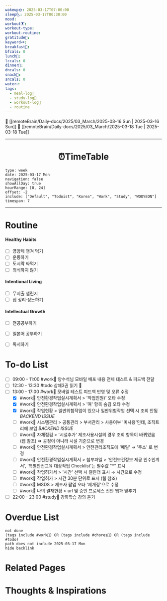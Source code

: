 ```yaml
---
wakeup🌞: 2025-03-17T07:00:00
sleep🌜: 2025-03-17T00:30:00
mood: 
workout🏋️: 
workout-type: 
workout-routine: 
gratitude🙏: 
keyword🗝️: 
breakfast🍳: 
bfcals: 0
lunch🍚: 
lccals: 0
dinner🥗: 
dncals: 0
snack🍬: 
sncals: 0
water💧: 
tags:
  - meal-log📝
  - study-log📓
  - workout-log💪
  - routine
---
```


🔺 [[remoteBrain/Daily-docs/2025/03_March/2025-03-16 Sun | 2025-03-16 Sun]]
🔻 [[remoteBrain/Daily-docs/2025/03_March/2025-03-18 Tue | 2025-03-18 Tue]]
___
<h1> <center>⏰TimeTable </center> </h1>

```gEvent
type: week
date: 2025-03-17 Mon
navigation: false
showAllDay: true
hourRange: [8, 24]
offset: -2
include: ["Default", "Todoist", "Korea", "Work", "Study", "WOOYEON"]
timespan: 7
```

--- 


# Routine 

####  Healthy Habits
- [ ] 영양제 챙겨 먹기
- [ ] 운동하기
- [ ] 도시락 싸먹기 
- [ ] 외식하지 않기 

####  Intentional Living 
- [ ] 무지출 챌린지 
- [ ] 집 정리·정돈하기

#### Intellectual Growth
- [ ] 전공공부하기
- [ ] 일본어 공부하기
- [ ] 독서하기



# To-do List

- [ ] 09:00 - 11:00 #work💼 양수석님 모바일 배포 내용 전체 테스트 & 피드백 전달
- [ ] 12:30 - 13:30 #todo 삼체3권 읽기 📖
- [ ] 13:00 - 17:00 #work💼 모바일 테스트 피드백 반영 및 오류 수정
	- [x] #work💼 안전환경작업실시계획서 > '작업인원)' 오타 수정
	- [x] #work💼 안전환경작업실시계획서 > '여' 항목 숨김 오타 수정
	- [x] #work💼 작업현황 > 일반위험작업이 있으나 일반위험작업 선택 시 조회 안됨 *BACKEND ISSUE*
	- [ ] #work💼 시스템관리 > 공통관리 > 부서관리 > 사용여부 '미사용'인데, 조직트리에 보임 *BACKEND ISSUE*
	- [ ] #work💼 자체점검 > '시설추가' 제조사용시설의 경우 조회 항목이 바뀌었음 (웹 참조) ⇒ 공정이 아니라 시설 기준으로 변경 
	- [ ] #work💼 안전환경작업실시계획서 > 안전관리조직도에 '메일' → '주소' 로 변경
	- [ ] #work💼 안전환경작업실시계획서 > 첨부파일 > '안전보건정보 제공 인수인계서', '특별안전교육 대상작업 Checklist'는 필수값 "\*" 표시
	- [ ] #work💼 작업허가서 > '시간' 선택 시 캘린더 표시 → 시간으로 수정 
	- [ ] #work💼 작업허가 > 시간 30분 단위로 표시 (웹 참조)
	- [ ] #work💼 MSDS > 제조사 팝업 오타 '제개정'으로 수정
	- [ ] #work💼 나의 결재현황 > url 및 승인 프로세스 전반 웹과 맞추기 
- [ ] 22:00 - 23:00 #study📓 강화학습 강의 듣기

# Overdue List
```tasks
not done
(tags include #work💼) OR (tags include #chores🧺) OR (tags include #todo)
path does not include 2025-03-17 Mon
hide backlink
```

# Related Pages



# Thoughts & Inspirations

